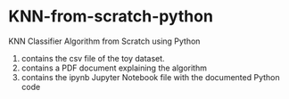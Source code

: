 # KNN-from-scratch-python
KNN Classifier Algorithm from Scratch using Python

1. contains the csv file of the toy dataset.
2. contains a PDF document explaining the algorithm
3. contains the ipynb Jupyter Notebook file with the documented Python code
